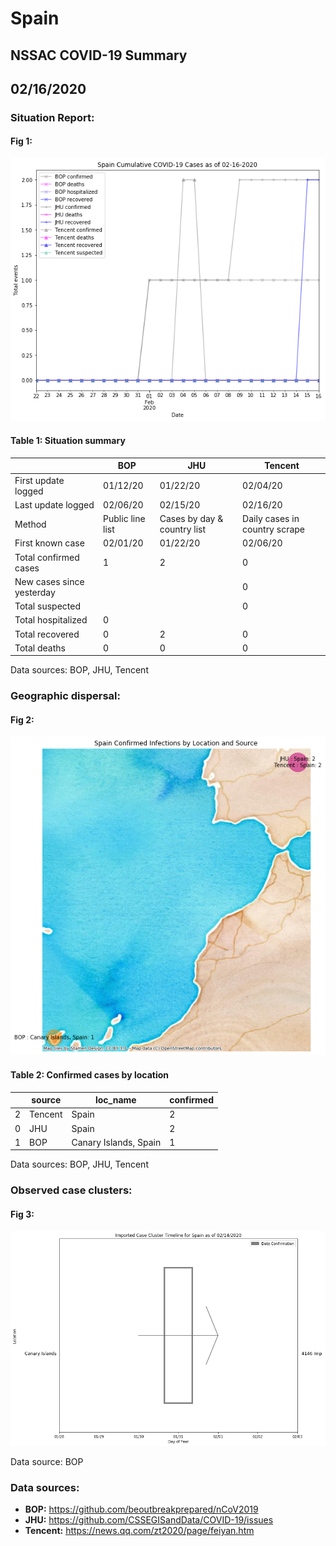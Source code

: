 # Spain
## NSSAC COVID-19 Summary
## 02/16/2020



### Situation Report:
#### Fig 1:
![Spain cases](../merged_histories/Spain_merged_histories.png)

#### Table 1: Situation summary

|                           | BOP              | JHU                         | Tencent                       |
|---------------------------|------------------|-----------------------------|-------------------------------|
| First update logged       | 01/12/20         | 01/22/20                    | 02/04/20                      |
| Last update logged        | 02/06/20         | 02/15/20                    | 02/16/20                      |
| Method                    | Public line list | Cases by day & country list | Daily cases in country scrape |
| First known case          | 02/01/20         | 01/22/20                    | 02/06/20                      |
| Total confirmed cases     | 1                | 2                           | 0                             |
| New cases since yesterday |                  |                             | 0                             |
| Total suspected           |                  |                             | 0                             |
| Total hospitalized        | 0                |                             |                               |
| Total recovered           | 0                | 2                           | 0                             |
| Total deaths              | 0                | 0                           | 0                             |
Data sources: BOP, JHU, Tencent


### Geographic dispersal:
#### Fig 2:
![Spain mapped](../case_locs/Spain_case_locs.png)

#### Table 2: Confirmed cases by location

|    | source   | loc_name              |   confirmed |
|----|----------|-----------------------|-------------|
|  2 | Tencent  | Spain                 |           2 |
|  0 | JHU      | Spain                 |           2 |
|  1 | BOP      | Canary Islands, Spain |           1 |

Data sources: BOP, JHU, Tencent


### Observed case clusters:
#### Fig 3:
![Spain cases](../cluster_analysis/Spain_imported_cases.png)



Data source: BOP


### Data sources:
* **BOP:** https://github.com/beoutbreakprepared/nCoV2019
* **JHU:** https://github.com/CSSEGISandData/COVID-19/issues
* **Tencent:** https://news.qq.com/zt2020/page/feiyan.htm